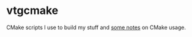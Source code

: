 <!--
SPDX-FileCopyrightText: 2025 Thomas Mathys
SPDX-License-Identifier: MIT
-->

# vtgcmake
CMake scripts I use to build my stuff and [some notes](NOTES.md) on CMake usage.

